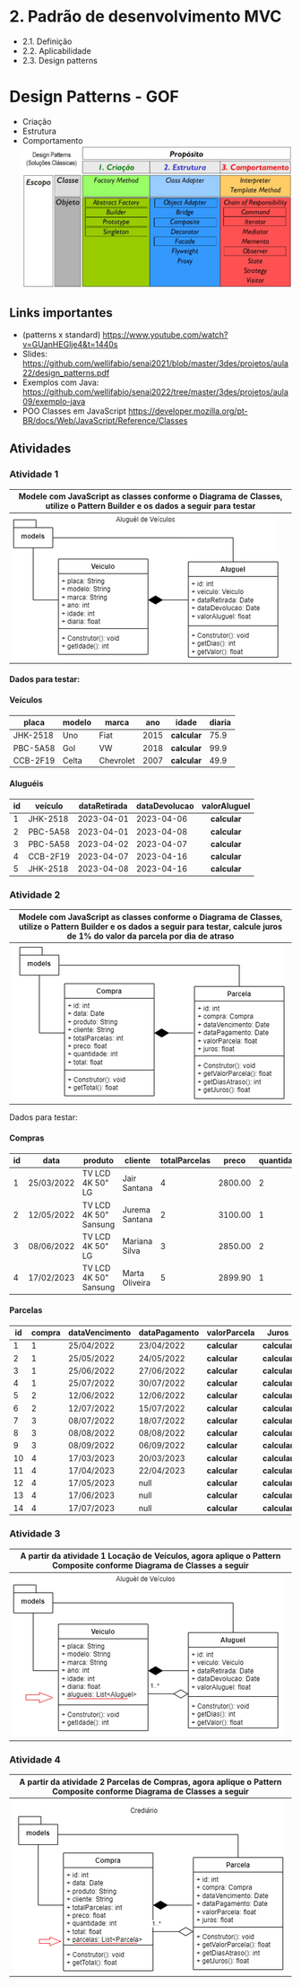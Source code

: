 # 2. Padrão de desenvolvimento MVC
- 2.1. Definição
- 2.2. Aplicabilidade
- 2.3. Design patterns
# Design Patterns - GOF
- Criação
- Estrutura
- Comportamento
<br>![Patterns](patterns.png)

## Links importantes
- (patterns x standard) https://www.youtube.com/watch?v=GUanHEGlje4&t=1440s
- Slides: https://github.com/wellifabio/senai2021/blob/master/3des/projetos/aula22/design_patterns.pdf
- Exemplos com Java: https://github.com/wellifabio/senai2022/tree/master/3des/projetos/aula09/exemplo-java
- POO Classes em JavaScript https://developer.mozilla.org/pt-BR/docs/Web/JavaScript/Reference/Classes

## Atividades
### Atividade 1
|Modele com JavaScript as classes conforme o Diagrama de Classes, utilize o Pattern Builder e os dados a seguir para testar|
|-|
|![Atividade 1](atv1-aluguel-veiculo.png)|

#### Dados para testar:

#### Veículos
|placa|modelo|marca|ano|idade|diaria|
|-|-|-|-|:-:|-|
|JHK-2518|Uno|Fiat|2015|**calcular**|75.9|
|PBC-5A58|Gol|VW|2018|**calcular**|99.9|
|CCB-2F19|Celta|Chevrolet|2007|**calcular**|49.9|

#### Aluguéis
|id|veículo|dataRetirada|dataDevolucao|valorAluguel|
|-|-|-|-|:-:|
|1|JHK-2518|2023-04-01|2023-04-06|**calcular**|
|2|PBC-5A58|2023-04-01|2023-04-08|**calcular**|
|3|PBC-5A58|2023-04-02|2023-04-07|**calcular**|
|4|CCB-2F19|2023-04-07|2023-04-16|**calcular**|
|5|JHK-2518|2023-04-08|2023-04-16|**calcular**|

### Atividade 2
|Modele com JavaScript as classes conforme o Diagrama de Classes, utilize o Pattern Builder e os dados a seguir para testar, calcule juros de 1% do valor da parcela por dia de atraso|
|-|
|![Atividade 1](atv2-parcela-compra.png)|

Dados para testar:

#### Compras

|id|data|produto|cliente|totalParcelas|preco|quantidade|total|
|-|-|-|-|-|-|-|:-:|
|1|25/03/2022|TV LCD 4K 50" LG|Jair Santana|4|2800.00|2|**calcular**|
|2|12/05/2022|TV LCD 4K 50" Sansung|Jurema Santana|2|3100.00|1|**calcular**|
|3|08/06/2022|TV LCD 4K 50" LG|Mariana Silva|3|2850.00|2|**calcular**|
|4|17/02/2023|TV LCD 4K 50" Sansung|Marta Oliveira|5|2899.90|1|**calcular**|
#### Parcelas
|id|compra|dataVencimento|dataPagamento|valorParcela|Juros|
|-|-|-|-|-|:-:|
|1|1|25/04/2022|23/04/2022|**calcular**|**calcular**|
|2|1|25/05/2022|24/05/2022|**calcular**|**calcular**|
|3|1|25/06/2022|27/06/2022|**calcular**|**calcular**|
|4|1|25/07/2022|30/07/2022|**calcular**|**calcular**|
|5|2|12/06/2022|12/06/2022|**calcular**|**calcular**|
|6|2|12/07/2022|15/07/2022|**calcular**|**calcular**|
|7|3|08/07/2022|18/07/2022|**calcular**|**calcular**|
|8|3|08/08/2022|08/08/2022|**calcular**|**calcular**|
|9|3|08/09/2022|06/09/2022|**calcular**|**calcular**|
|10|4|17/03/2023|20/03/2023|**calcular**|**calcular**|
|11|4|17/04/2023|22/04/2023|**calcular**|**calcular**|
|12|4|17/05/2023|null|**calcular**|**calcular**|
|13|4|17/06/2023|null|**calcular**|**calcular**|
|14|4|17/07/2023|null|**calcular**|**calcular**|

### Atividade 3
|A partir da atividade 1 Locação de Veículos, agora aplique o Pattern Composite conforme Diagrama de Classes a seguir|
|-|
|![Atividade 1](atv3-aluguel-veiculo.png)|
### Atividade 4
|A partir da atividade 2 Parcelas de Compras, agora aplique o Pattern Composite conforme Diagrama de Classes a seguir|
|-|
|![Atividade 1](atv4-parcela-compra.png)|